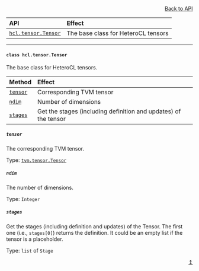 <a name="top"></a>

<p align="right"><a href="README.md">Back to API</a></p>

| API | Effect |
| :-- | :-- |
| [```hcl.tensor.Tensor```](#tensor) | The base class for HeteroCL tensors |

***

#### <a name="tensor">```class hcl.tensor.Tensor```</a> 
The base class for HeteroCL tensors.

| Method | Effect |
| :-- | :-- |
| [`tensor`](#tensor) | Corresponding TVM tensor |
| [`ndim`](#ndim) | Number of dimensions |
| [`stages`](#stages) | Get the stages (including definition and updates) of the tensor |

##### <a name="tensor">```tensor```</a>
The corresponding TVM tensor.

Type: [`tvm.tensor.Tensor`](http://docs.tvmlang.org/api/python/tensor.html#tvm.tensor.Tensor)

##### <a name="ndim">```ndim```</a>
The number of dimensions.

Type: `Integer`

##### <a name="stages">```stages```</a>
Get the stages (including definition and updates) of the Tensor. The first one (i.e., `stages[0]`) returns the definition. It could be an empty list if the tensor is a placeholder.

Type: `list` of `Stage`

<p align="right"><a href="#top">↥</a></p>
